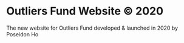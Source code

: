 # Outliers Fund Website © 2020
The new website for Outliers Fund developed & launched in 2020 by Poseidon Ho
